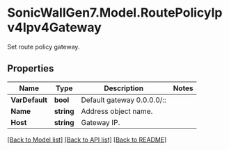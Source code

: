 # SonicWallGen7.Model.RoutePolicyIpv4Ipv4Gateway
Set route policy gateway.

## Properties

Name | Type | Description | Notes
------------ | ------------- | ------------- | -------------
**VarDefault** | **bool** | Default gateway 0.0.0.0/:: | 
**Name** | **string** | Address object name. | 
**Host** | **string** | Gateway IP. | 

[[Back to Model list]](../README.md#documentation-for-models) [[Back to API list]](../README.md#documentation-for-api-endpoints) [[Back to README]](../README.md)

